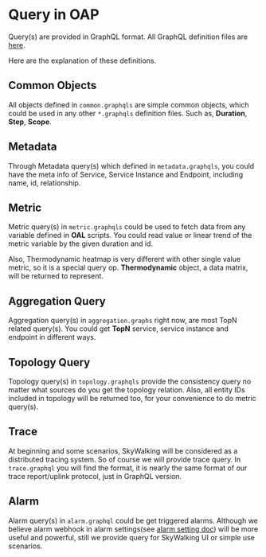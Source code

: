 # Query in OAP
Query(s) are provided in GraphQL format. All GraphQL definition files are [here](../../../oap-server/server-query-plugin/query-graphql-plugin/src/main/resources/query-protocol).

Here are the explanation of these definitions.

## Common Objects
All objects defined in `common.graphqls` are simple common objects, which could be used in any other 
`*.graphqls` definition files. Such as, **Duration**, **Step**, **Scope**.

## Metadata
Through Metadata query(s) which defined in `metadata.graphqls`, you could have the meta info of Service, Service Instance and Endpoint, 
including name, id, relationship. 

## Metric
Metric query(s) in `metric.graphqls` could be used to fetch data from any variable defined in **OAL** scripts. 
You could read value or linear trend of the metric variable by the given duration and id.

Also, Thermodynamic heatmap is very different with other single value metric, so it is a special
query op. **Thermodynamic** object, a data matrix, will be returned to represent.

## Aggregation Query
Aggregation query(s) in `aggregation.graphs` right now, are most TopN related query(s). You could 
get **TopN** service, service instance and endpoint in different ways.

## Topology Query
Topology query(s) in `topology.graphqls` provide the consistency query no matter what sources do you 
get the topology relation. Also, all entity IDs included in topology will be returned too, for your 
convenience to do metric query(s).

## Trace
At beginning and some scenarios, SkyWalking will be considered as a distributed tracing system. So
of course we will provide trace query. In `trace.graphql` you will find the format, it is nearly the 
same format of our trace report/uplink protocol, just in GraphQL version. 

## Alarm
Alarm query(s) in `alarm.graphql` could be get triggered alarms. Although we believe alarm webhook
in alarm settings(see [alarm setting doc](../setup/backend/backend-alarm.md)) will be more useful
and powerful, still we provide query for SkyWalking UI or simple use scenarios.
